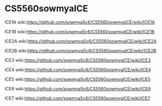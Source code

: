 # CS5560sowmyaICE

ICE1A wiki:https://github.com/sowmya5c6/CS5560sowmyaICE/wiki/ICE1A

ICE1B wiki:https://github.com/sowmya5c6/CS5560sowmyaICE/wiki/ICE1B

ICE2A wiki:https://github.com/sowmya5c6/CS5560sowmyaICE/wiki/ICE2A

ICE2B wiki:https://github.com/sowmya5c6/CS5560sowmyaICE/wiki/ICE2B

ICE3 wiki:https://github.com/sowmya5c6/CS5560sowmyaICE/wiki/ICE3

ICE4 wiki:https://github.com/sowmya5c6/CS5560sowmyaICE/wiki/ICE4

ICE5 wiki:https://github.com/sowmya5c6/CS5560sowmyaICE/wiki/ICE5

ICE6 wiki:https://github.com/sowmya5c6/CS5560sowmyaICE/wiki/ICE6

ICE7 wiki:https://github.com/sowmya5c6/CS5560sowmyaICE/wiki/ICE7
